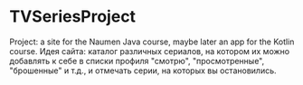 # TVSeriesProject
Project: a site for the Naumen Java course, maybe later an app for the Kotlin course.
Идея сайта: каталог различных сериалов, на котором их можно добавлять к себе в списки профиля "смотрю", "просмотренные", "брошенные" и т.д., и отмечать серии, на которых вы остановились.
